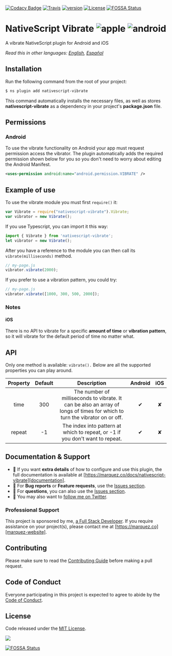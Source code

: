 [![Codacy Badge](https://img.shields.io/codacy/grade/a40541d66db746bcb6669b7f30fd498d.svg)](https://www.codacy.com/app/juliomrqz/nativescript-vibrate?utm_source=github.com&utm_medium=referral&utm_content=juliomrqz/nativescript-vibrate&utm_campaign=badger)
[![Travis](https://img.shields.io/travis/juliomrqz/nativescript-vibrate/master.svg)](https://travis-ci.org/juliomrqz/nativescript-vibrate)
[![version](https://img.shields.io/npm/v/nativescript-vibrate.svg)](https://www.npmjs.com/package/nativescript-vibrate)
[![License](https://img.shields.io/badge/license-MIT-blue.svg)](https://marquez.co/docs/nativescript-vibrate/license?utm_source=github&utm_medium=readme&utm_campaign=nativescript-vibrate)
[![FOSSA Status](https://app.fossa.io/api/projects/git%2Bgithub.com%2Fjuliomrqz%2Fnativescript-vibrate.svg?type=shield)](https://app.fossa.io/projects/git%2Bgithub.com%2Fjuliomrqz%2Fnativescript-vibrate?ref=badge_shield)

# NativeScript Vibrate ![apple](https://cdn3.iconfinder.com/data/icons/picons-social/57/16-apple-32.png) ![android](https://cdn4.iconfinder.com/data/icons/logos-3/228/android-32.png) 

A vibrate NativeScript plugin for Android and iOS

*Read this in other languages: [English](README.md), [Español][documentation-es]*

## Installation

Run the following command from the root of your project:

```bash
$ ns plugin add nativescript-vibrate
```

This command automatically installs the necessary files, as well as stores **nativescript-vibrate** as a dependency in your project's **package.json** file.

## Permissions

### Android

To use the vibrate functionality on Android your app must request permission access the vibrator. The plugin automatically adds the required permission shown below for you so you don't need to worry about editing the Android Manifest.

```xml
<uses-permission android:name="android.permission.VIBRATE" />
```

## Example of use

To use the vibrate module you must first `require()` it:

```js
var Vibrate = require("nativescript-vibrate").Vibrate;
var vibrator = new Vibrate();
```

If you use Typescript, you can import it this way:

```typescript
import { Vibrate } from 'nativescript-vibrate';
let vibrator = new Vibrate();
```

After you have a reference to the module you can then call its `vibrate(milliseconds)` method.

```js
// my-page.js
vibrator.vibrate(2000);
```

If you prefer to use a vibration pattern, you could try:

```js
// my-page.js
vibrator.vibrate([1000, 300, 500, 2000]);
```

### Notes

#### iOS

There is no API to vibrate for a specific **amount of time** or **vibration pattern**, so it will vibrate for the default period of time no matter what.

## API

Only one method is available: `vibrate().` Below are all the supported properties you can play around.

| Property | Default | Description | Android | iOS |
| :-: | :-: | :-: | :-: | :-: |
| time | 300 | The number of milliseconds to vibrate. It can be also an array of longs of times for which to turn the vibrator on or off. | ✔︎ | ✘ |
| repeat | -1 | The index into pattern at which to repeat, or -1 if you don't want to repeat. | ✔︎ | ✘ |

## Documentation & Support

- 📄 If you want **extra details** of how to configure and use this plugin, the full documentation is available at [https://marquez.co/docs/nativescript-vibrate][documentation].
- 🐞 For **Bug reports** or **Feature requests**, use the [Issues section][issues].
- 💬 For **questions**, you can also use the [Issues section][issues].
- 🚀 You may also want to [follow me on Twitter][twitter].

### Professional Support

This project is sponsored by me, [a Full Stack Developer][marquez-website]. If you require assistance on your project(s), please contact me at [https://marquez.co][marquez-website].

## Contributing

Please make sure to read the [Contributing Guide][contributing] before making a pull request.

## Code of Conduct

Everyone participating in this project is expected to agree to abide by the [Code of Conduct][code-of-conduct].

## License

Code released under the [MIT License][license-page].

![](https://ga-beacon.appspot.com/UA-65885578-17/juliomrqz/nativescript-vibrate?pixel)



[documentation]: https://marquez.co/docs/nativescript-vibrate?utm_source=github&utm_medium=readme&utm_campaign=nativescript-vibrate
[documentation-es]: https://marquez.co/es/docs/nativescript-vibrate?utm_source=github&utm_medium=readme&utm_campaign=nativescript-vibrate
[contributing]: https://marquez.co/docs/nativescript-vibrate/contributing?utm_source=github&utm_medium=readme&utm_campaign=nativescript-vibrate
[code-of-conduct]: https://www.contributor-covenant.org/version/2/0/code_of_conduct/
[issues]: https://github.com/juliomrqz/nativescript-vibrate/issues
[twitter]: https://twitter.com/juliomrqz
[marquez-website]: https://marquez.co?utm_source=github&utm_medium=readme&utm_campaign=nativescript-vibrate
[license-page]: https://marquez.co/docs/nativescript-vibrate/license?utm_source=github&utm_medium=readme&utm_campaign=nativescript-vibrate


[![FOSSA Status](https://app.fossa.com/api/projects/git%2Bgithub.com%2Fjuliomrqz%2Fnativescript-vibrate.svg?type=large)](https://app.fossa.com/projects/git%2Bgithub.com%2Fjuliomrqz%2Fnativescript-vibrate?ref=badge_large)